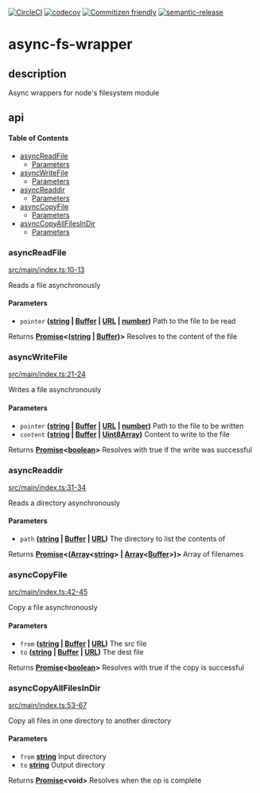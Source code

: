[![CircleCI](https://circleci.com/gh/bbeesley/async-fs.svg?style=svg)](https://circleci.com/gh/bbeesley/async-fs) [![codecov](https://codecov.io/gh/bbeesley/async-fs/branch/master/graph/badge.svg)](https://codecov.io/gh/bbeesley/async-fs) [![Commitizen friendly](https://img.shields.io/badge/commitizen-friendly-brightgreen.svg)](http://commitizen.github.io/cz-cli/) [![semantic-release](https://img.shields.io/badge/%20%20%F0%9F%93%A6%F0%9F%9A%80-semantic--release-e10079.svg)](https://github.com/semantic-release/semantic-release)

# async-fs-wrapper

## description

Async wrappers for node's filesystem module

## api

<!-- Generated by documentation.js. Update this documentation by updating the source code. -->

#### Table of Contents

-   [asyncReadFile](#asyncreadfile)
    -   [Parameters](#parameters)
-   [asyncWriteFile](#asyncwritefile)
    -   [Parameters](#parameters-1)
-   [asyncReaddir](#asyncreaddir)
    -   [Parameters](#parameters-2)
-   [asyncCopyFile](#asynccopyfile)
    -   [Parameters](#parameters-3)
-   [asyncCopyAllFilesInDir](#asynccopyallfilesindir)
    -   [Parameters](#parameters-4)

### asyncReadFile

[src/main/index.ts:10-13](https://github.com/bbeesley/async-fs/blob/53e02259be0aba3b70a870eb1a076bddc5153b15/src/main/index.ts#L10-L13 "Source code on GitHub")

Reads a file asynchronously

#### Parameters

-   `pointer` **([string](https://developer.mozilla.org/docs/Web/JavaScript/Reference/Global_Objects/String) \| [Buffer](https://nodejs.org/api/buffer.html) \| [URL](https://developer.mozilla.org/docs/Web/API/URL/URL) \| [number](https://developer.mozilla.org/docs/Web/JavaScript/Reference/Global_Objects/Number))** Path to the file to be read

Returns **[Promise](https://developer.mozilla.org/docs/Web/JavaScript/Reference/Global_Objects/Promise)&lt;([string](https://developer.mozilla.org/docs/Web/JavaScript/Reference/Global_Objects/String) \| [Buffer](https://nodejs.org/api/buffer.html))>** Resolves to the content of the file

### asyncWriteFile

[src/main/index.ts:21-24](https://github.com/bbeesley/async-fs/blob/53e02259be0aba3b70a870eb1a076bddc5153b15/src/main/index.ts#L21-L24 "Source code on GitHub")

Writes a file asynchronously

#### Parameters

-   `pointer` **([string](https://developer.mozilla.org/docs/Web/JavaScript/Reference/Global_Objects/String) \| [Buffer](https://nodejs.org/api/buffer.html) \| [URL](https://developer.mozilla.org/docs/Web/API/URL/URL) \| [number](https://developer.mozilla.org/docs/Web/JavaScript/Reference/Global_Objects/Number))** Path to the file to be written
-   `content` **([string](https://developer.mozilla.org/docs/Web/JavaScript/Reference/Global_Objects/String) \| [Buffer](https://nodejs.org/api/buffer.html) \| [Uint8Array](https://developer.mozilla.org/docs/Web/JavaScript/Reference/Global_Objects/Uint8Array))** Content to write to the file

Returns **[Promise](https://developer.mozilla.org/docs/Web/JavaScript/Reference/Global_Objects/Promise)&lt;[boolean](https://developer.mozilla.org/docs/Web/JavaScript/Reference/Global_Objects/Boolean)>** Resolves with true if the write was successful

### asyncReaddir

[src/main/index.ts:31-34](https://github.com/bbeesley/async-fs/blob/53e02259be0aba3b70a870eb1a076bddc5153b15/src/main/index.ts#L31-L34 "Source code on GitHub")

Reads a directory asynchronously

#### Parameters

-   `path` **([string](https://developer.mozilla.org/docs/Web/JavaScript/Reference/Global_Objects/String) \| [Buffer](https://nodejs.org/api/buffer.html) \| [URL](https://developer.mozilla.org/docs/Web/API/URL/URL))** The directory to list the contents of

Returns **[Promise](https://developer.mozilla.org/docs/Web/JavaScript/Reference/Global_Objects/Promise)&lt;([Array](https://developer.mozilla.org/docs/Web/JavaScript/Reference/Global_Objects/Array)&lt;[string](https://developer.mozilla.org/docs/Web/JavaScript/Reference/Global_Objects/String)> | [Array](https://developer.mozilla.org/docs/Web/JavaScript/Reference/Global_Objects/Array)&lt;[Buffer](https://nodejs.org/api/buffer.html)>)>** Array of filenames

### asyncCopyFile

[src/main/index.ts:42-45](https://github.com/bbeesley/async-fs/blob/53e02259be0aba3b70a870eb1a076bddc5153b15/src/main/index.ts#L42-L45 "Source code on GitHub")

Copy a file asynchronously

#### Parameters

-   `from` **([string](https://developer.mozilla.org/docs/Web/JavaScript/Reference/Global_Objects/String) \| [Buffer](https://nodejs.org/api/buffer.html) \| [URL](https://developer.mozilla.org/docs/Web/API/URL/URL))** The src file
-   `to` **([string](https://developer.mozilla.org/docs/Web/JavaScript/Reference/Global_Objects/String) \| [Buffer](https://nodejs.org/api/buffer.html) \| [URL](https://developer.mozilla.org/docs/Web/API/URL/URL))** The dest file

Returns **[Promise](https://developer.mozilla.org/docs/Web/JavaScript/Reference/Global_Objects/Promise)&lt;[boolean](https://developer.mozilla.org/docs/Web/JavaScript/Reference/Global_Objects/Boolean)>** Resolves with true if the copy is successful

### asyncCopyAllFilesInDir

[src/main/index.ts:53-67](https://github.com/bbeesley/async-fs/blob/53e02259be0aba3b70a870eb1a076bddc5153b15/src/main/index.ts#L53-L67 "Source code on GitHub")

Copy all files in one directory to another directory

#### Parameters

-   `from` **[string](https://developer.mozilla.org/docs/Web/JavaScript/Reference/Global_Objects/String)** Input directory
-   `to` **[string](https://developer.mozilla.org/docs/Web/JavaScript/Reference/Global_Objects/String)** Output directory

Returns **[Promise](https://developer.mozilla.org/docs/Web/JavaScript/Reference/Global_Objects/Promise)&lt;void>** Resolves when the op is complete
